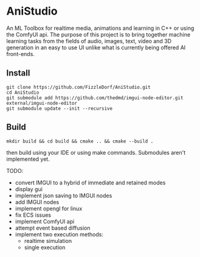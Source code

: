 # AniStudio

An ML Toolbox for realtime media, animations and learning in C++ or using the ComfyUI api.
The purpose of this project is to bring together machine learning tasks from the fields of
audio, images, text, video and 3D generation in an easy to use UI unlike what is currently 
being offered AI front-ends.

## Install

```
git clone https://github.com/FizzleDorf/AniStudio.git
cd AniStudio
git submodule add https://github.com/thedmd/imgui-node-editor.git external/imgui-node-editor
git submodule update --init --recursive
```

## Build

```
mkdir build && cd build && cmake .. && cmake --build .
```

then build using your IDE or using make commands. Submodules aren't implemented yet.

TODO:
- convert IMGUI to a hybrid of immediate and retained modes
- display gui
- implement json saving to IMGUI nodes
- add IMGUI nodes
- implement opengl for linux
- fix ECS issues
- implement ComfyUI api
- attempt event based diffusion
- implement two execution methods:
   - realtime simulation
   - single execution
